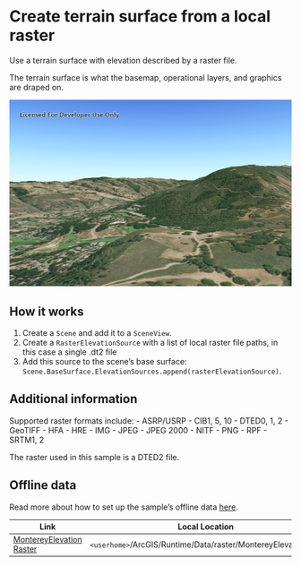 # Create terrain surface from a local raster

Use a terrain surface with elevation described by a raster file.

The terrain surface is what the basemap, operational layers, and
graphics are draped on.

![](screenshot.png)

## How it works

1.  Create a `Scene` and add it to a `SceneView`.
2.  Create a `RasterElevationSource` with a list of local raster file
    paths, in this case a single .dt2 file
3.  Add this source to the scene’s base surface:
    `Scene.BaseSurface.ElevationSources.append(rasterElevationSource)`.

## Additional information

Supported raster formats include: - ASRP/USRP - CIB1, 5, 10 - DTED0, 1,
2 - GeoTIFF - HFA - HRE - IMG - JPEG - JPEG 2000 - NITF - PNG - RPF -
SRTM1, 2

The raster used in this sample is a DTED2 file.

## Offline data

Read more about how to set up the sample’s offline data
[here](http://links.esri.com/ArcGISRuntimeQtSamples).

| Link                                                                                                  | Local Location                                                |
| ----------------------------------------------------------------------------------------------------- | ------------------------------------------------------------- |
| [MontereyElevation Raster](https://www.arcgis.com/home/item.html?id=98092369c4ae4d549bbbd45dba993ebc) | `<userhome>`/ArcGIS/Runtime/Data/raster/MontereyElevation.dt2 |
